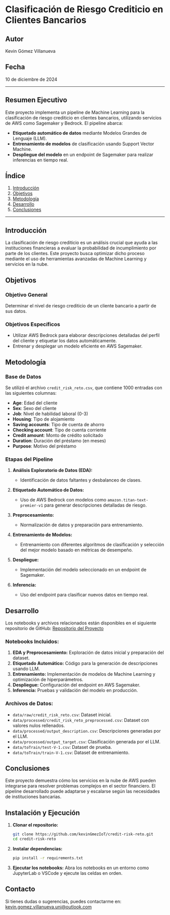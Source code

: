 # Clasificación de Riesgo Crediticio en Clientes Bancarios

## Autor
Kevin Gómez Villanueva

## Fecha
10 de diciembre de 2024

---

## Resumen Ejecutivo

Este proyecto implementa un pipeline de Machine Learning para la clasificación de riesgo crediticio en clientes bancarios, utilizando servicios de AWS como Sagemaker y Bedrock. El pipeline abarca:

- **Etiquetado automático de datos** mediante Modelos Grandes de Lenguaje (LLM).
- **Entrenamiento de modelos** de clasificación usando Support Vector Machine.
- **Despliegue del modelo** en un endpoint de Sagemaker para realizar inferencias en tiempo real.

## Índice

1. [Introducción](#introducción)
2. [Objetivos](#objetivos)
3. [Metodología](#metodología)
4. [Desarrollo](#desarrollo)
5. [Conclusiones](#conclusiones)

---

## Introducción

La clasificación de riesgo crediticio es un análisis crucial que ayuda a las instituciones financieras a evaluar la probabilidad de incumplimiento por parte de los clientes. Este proyecto busca optimizar dicho proceso mediante el uso de herramientas avanzadas de Machine Learning y servicios en la nube.

## Objetivos

### Objetivo General
Determinar el nivel de riesgo crediticio de un cliente bancario a partir de sus datos.

### Objetivos Específicos

- Utilizar AWS Bedrock para elaborar descripciones detalladas del perfil del cliente y etiquetar los datos automáticamente.
- Entrenar y desplegar un modelo eficiente en AWS Sagemaker.

## Metodología

### Base de Datos

Se utilizó el archivo `credit_risk_reto.csv`, que contiene 1000 entradas con las siguientes columnas:

- **Age**: Edad del cliente
- **Sex**: Sexo del cliente
- **Job**: Nivel de habilidad laboral (0-3)
- **Housing**: Tipo de alojamiento
- **Saving accounts**: Tipo de cuenta de ahorro
- **Checking account**: Tipo de cuenta corriente
- **Credit amount**: Monto de crédito solicitado
- **Duration**: Duración del préstamo (en meses)
- **Purpose**: Motivo del préstamo

### Etapas del Pipeline

1. **Análisis Exploratorio de Datos (EDA):**
   - Identificación de datos faltantes y desbalanceo de clases.

2. **Etiquetado Automático de Datos:**
   - Uso de AWS Bedrock con modelos como `amazon.titan-text-premier-v1` para generar descripciones detalladas de riesgo.

3. **Preprocesamiento:**
   - Normalización de datos y preparación para entrenamiento.

3. **Entrenamiento de Modelos:**
   - Entrenamiento con diferentes algoritmos de clasificación y selección del mejor modelo basado en métricas de desempeño.

4. **Despliegue:**
   - Implementación del modelo seleccionado en un endpoint de Sagemaker.

5. **Inferencia:**
   - Uso del endpoint para clasificar nuevos datos en tiempo real.

## Desarrollo

Los notebooks y archivos relacionados están disponibles en el siguiente repositorio de GitHub:
[Repositorio del Proyecto](https://github.com/kevinGmezIoT/credit-risk-reto)

### Notebooks Incluidos:

1. **EDA y Preprocesamiento:** Exploración de datos inicial y preparación del dataset.
2. **Etiquetado Automático:** Código para la generación de descripciones usando LLM.
3. **Entrenamiento:** Implementación de modelos de Machine Learning y optimización de hiperparámetros.
4. **Despliegue:** Configuración del endpoint en AWS Sagemaker.
5. **Inferencia:** Pruebas y validación del modelo en producción.

### Archivos de Datos:

- `data/raw/credit_risk_reto.csv`: Dataset inicial.
- `data/processed/credit_risk_reto_preprocessed.csv`: Dataset con valores nulos rellenados.
- `data/processed/output_description.csv`: Descripciones generadas por el LLM.
- `data/processed/output_target.csv`: Clasificación generada por el LLM.
- `data/toTrain/test-V-1.csv`: Dataset de prueba.
- `data/toTrain/train-V-1.csv`: Dataset de entrenamiento.


## Conclusiones

Este proyecto demuestra cómo los servicios en la nube de AWS pueden integrarse para resolver problemas complejos en el sector financiero. El pipeline desarrollado puede adaptarse y escalarse según las necesidades de instituciones bancarias.

## Instalación y Ejecución

1. **Clonar el repositorio:**
   ```bash
   git clone https://github.com/kevinGmezIoT/credit-risk-reto.git
   cd credit-risk-reto
   ```

2. **Instalar dependencias:**
   ```bash
   pip install -r requirements.txt
   ```

3. **Ejecutar los notebooks:**
   Abra los notebooks en un entorno como JupyterLab o VSCode y ejecute las celdas en orden.

## Contacto

Si tienes dudas o sugerencias, puedes contactarme en: [kevin.gomez.villanueva.uni@outlook.com](mailto:kevin.gomez.villanueva.uni@outlook.com)
